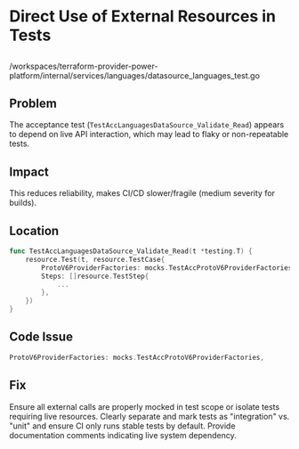 # Direct Use of External Resources in Tests

##

/workspaces/terraform-provider-power-platform/internal/services/languages/datasource_languages_test.go

## Problem

The acceptance test (`TestAccLanguagesDataSource_Validate_Read`) appears to depend on live API interaction, which may lead to flaky or non-repeatable tests.

## Impact

This reduces reliability, makes CI/CD slower/fragile (medium severity for builds).

## Location

```go
func TestAccLanguagesDataSource_Validate_Read(t *testing.T) {
	resource.Test(t, resource.TestCase{
		ProtoV6ProviderFactories: mocks.TestAccProtoV6ProviderFactories,
		Steps: []resource.TestStep{
			...
		},
	})
}
```

## Code Issue

```go
ProtoV6ProviderFactories: mocks.TestAccProtoV6ProviderFactories,
```

## Fix

Ensure all external calls are properly mocked in test scope or isolate tests requiring live resources. Clearly separate and mark tests as "integration" vs. "unit" and ensure CI only runs stable tests by default. Provide documentation comments indicating live system dependency.

